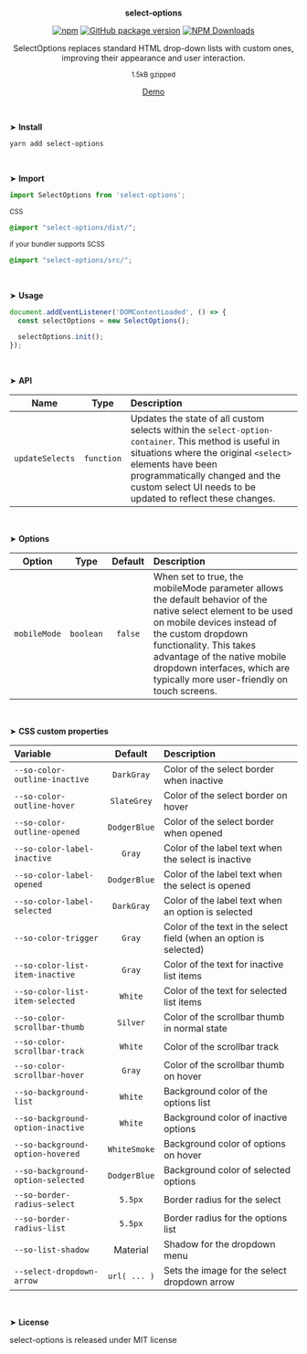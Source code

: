 <br>
<p align="center"><strong>select-options</strong></p>

<div align="center">

[![npm](https://img.shields.io/npm/v/select-options.svg?colorB=brightgreen)](https://www.npmjs.com/package/select-options)
[![GitHub package version](https://img.shields.io/github/package-json/v/ux-ui-pro/select-options.svg)](https://github.com/ux-ui-pro/select-options)
[![NPM Downloads](https://img.shields.io/npm/dm/select-options.svg?style=flat)](https://www.npmjs.org/package/select-options)

</div>

<p align="center">SelectOptions replaces standard HTML drop-down lists with custom ones, improving their appearance and user interaction.</p>
<p align="center"><sup>1.5kB gzipped</sup></p>
<p align="center"><a href="https://codepen.io/ux-ui/full/pomJYYr">Demo</a></p>
<br>

&#10148; **Install**

```console
yarn add select-options
```
<br>

&#10148; **Import**

```javascript
import SelectOptions from 'select-options';
```
<sub>CSS</sub>
```SCSS
@import "select-options/dist/";
```
<sub>if your bundler supports SCSS</sub>
```SCSS
@import "select-options/src/";
```
<br>

&#10148; **Usage**

```javascript
document.addEventListener('DOMContentLoaded', () => {
  const selectOptions = new SelectOptions();

  selectOptions.init();
});
```
<br>

&#10148; **API**

|      Name       |    Type    | Description                                                                                                                                                                                                                                                        |
|:---------------:|:----------:|:-------------------------------------------------------------------------------------------------------------------------------------------------------------------------------------------------------------------------------------------------------------------|
| `updateSelects` | `function` | Updates the state of all custom selects within the `select-option-container`. This method is useful in situations where the original `<select>` elements have been programmatically changed and the custom select UI needs to be updated to reflect these changes. |
<br>

&#10148; **Options**

|    Option    |   Type    | Default | Description                                                                                                                                                                                                                                                                                            |
|:------------:|:---------:|:-------:|:-------------------------------------------------------------------------------------------------------------------------------------------------------------------------------------------------------------------------------------------------------------------------------------------------------|
| `mobileMode` | `boolean` | `false` | When set to true, the mobileMode parameter allows the default behavior of the native select element to be used on mobile devices instead of the custom dropdown functionality. This takes advantage of the native mobile dropdown interfaces, which are typically more user-friendly on touch screens. |
<br>

&#10148; **CSS custom properties**

| Variable                           |    Default    | Description                                                        |
|:-----------------------------------|:-------------:|:-------------------------------------------------------------------|
| `--so-color-outline-inactive`      |  `DarkGray`   | Color of the select border when inactive                           |
| `--so-color-outline-hover`         |  `SlateGrey`  | Color of the select border on hover                                |
| `--so-color-outline-opened`        | `DodgerBlue`  | Color of the select border when opened                             |
| `--so-color-label-inactive`        |    `Gray`     | Color of the label text when the select is inactive                |
| `--so-color-label-opened`          | `DodgerBlue`  | Color of the label text when the select is opened                  |
| `--so-color-label-selected`        |  `DarkGray`   | Color of the label text when an option is selected                 |
| `--so-color-trigger`               |    `Gray`     | Color of the text in the select field (when an option is selected) |
| `--so-color-list-item-inactive`    |    `Gray`     | Color of the text for inactive list items                          |
| `--so-color-list-item-selected`    |    `White`    | Color of the text for selected list items                          |
| `--so-color-scrollbar-thumb`       |   `Silver`    | Color of the scrollbar thumb in normal state                       |
| `--so-color-scrollbar-track`       |    `White`    | Color of the scrollbar track                                       |
| `--so-color-scrollbar-hover`       |    `Gray`     | Color of the scrollbar thumb on hover                              |
| `--so-background-list`             |    `White`    | Background color of the options list                               |
| `--so-background-option-inactive`  |    `White`    | Background color of inactive options                               |
| `--so-background-option-hovered`   | `WhiteSmoke`  | Background color of options on hover                               |
| `--so-background-option-selected`  | `DodgerBlue`  | Background color of selected options                               |
| `--so-border-radius-select`        |    `5.5px`    | Border radius for the select                                       |
| `--so-border-radius-list`          |    `5.5px`    | Border radius for the options list                                 |
| `--so-list-shadow`                 |   Material    | Shadow for the dropdown menu                                       |
| `--select-dropdown-arrow`          | `url( ... )`  | Sets the image for the select dropdown arrow                       |
<br>

&#10148; **License**

select-options is released under MIT license
